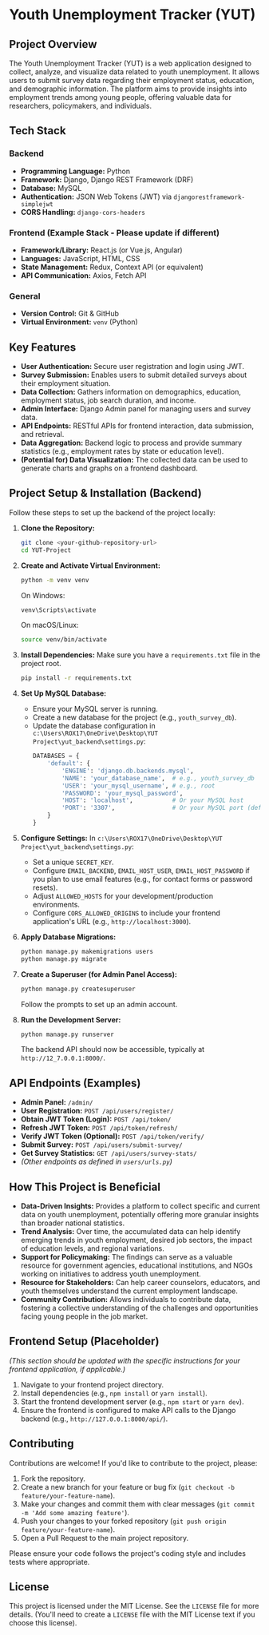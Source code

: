 # Youth Unemployment Tracker (YUT)

## Project Overview

The Youth Unemployment Tracker (YUT) is a web application designed to collect, analyze, and visualize data related to youth unemployment. It allows users to submit survey data regarding their employment status, education, and demographic information. The platform aims to provide insights into employment trends among young people, offering valuable data for researchers, policymakers, and individuals.

## Tech Stack

### Backend
*   **Programming Language:** Python
*   **Framework:** Django, Django REST Framework (DRF)
*   **Database:** MySQL
*   **Authentication:** JSON Web Tokens (JWT) via `djangorestframework-simplejwt`
*   **CORS Handling:** `django-cors-headers`

### Frontend (Example Stack - Please update if different)
*   **Framework/Library:** React.js (or Vue.js, Angular)
*   **Languages:** JavaScript, HTML, CSS
*   **State Management:** Redux, Context API (or equivalent)
*   **API Communication:** Axios, Fetch API

### General
*   **Version Control:** Git & GitHub
*   **Virtual Environment:** `venv` (Python)

## Key Features

*   **User Authentication:** Secure user registration and login using JWT.
*   **Survey Submission:** Enables users to submit detailed surveys about their employment situation.
*   **Data Collection:** Gathers information on demographics, education, employment status, job search duration, and income.
*   **Admin Interface:** Django Admin panel for managing users and survey data.
*   **API Endpoints:** RESTful APIs for frontend interaction, data submission, and retrieval.
*   **Data Aggregation:** Backend logic to process and provide summary statistics (e.g., employment rates by state or education level).
*   **(Potential for) Data Visualization:** The collected data can be used to generate charts and graphs on a frontend dashboard.

## Project Setup & Installation (Backend)

Follow these steps to set up the backend of the project locally:

1.  **Clone the Repository:**
    ```bash
    git clone <your-github-repository-url>
    cd YUT-Project
    ```

2.  **Create and Activate Virtual Environment:**
    ```bash
    python -m venv venv
    ```
    On Windows:
    ```bash
    venv\Scripts\activate
    ```
    On macOS/Linux:
    ```bash
    source venv/bin/activate
    ```

3.  **Install Dependencies:**
    Make sure you have a `requirements.txt` file in the project root.
    ```bash
    pip install -r requirements.txt
    ```

4.  **Set Up MySQL Database:**
    *   Ensure your MySQL server is running.
    *   Create a new database for the project (e.g., `youth_survey_db`).
    *   Update the database configuration in `c:\Users\ROX17\OneDrive\Desktop\YUT Project\yut_backend\settings.py`:
        ```python
        DATABASES = {
            'default': {
                'ENGINE': 'django.db.backends.mysql',
                'NAME': 'your_database_name',  # e.g., youth_survey_db
                'USER': 'your_mysql_username', # e.g., root
                'PASSWORD': 'your_mysql_password',
                'HOST': 'localhost',           # Or your MySQL host
                'PORT': '3307',                # Or your MySQL port (default is 3306)
            }
        }
        ```

5.  **Configure Settings:**
    In `c:\Users\ROX17\OneDrive\Desktop\YUT Project\yut_backend\settings.py`:
    *   Set a unique `SECRET_KEY`.
    *   Configure `EMAIL_BACKEND`, `EMAIL_HOST_USER`, `EMAIL_HOST_PASSWORD` if you plan to use email features (e.g., for contact forms or password resets).
    *   Adjust `ALLOWED_HOSTS` for your development/production environments.
    *   Configure `CORS_ALLOWED_ORIGINS` to include your frontend application's URL (e.g., `http://localhost:3000`).

6.  **Apply Database Migrations:**
    ```bash
    python manage.py makemigrations users
    python manage.py migrate
    ```

7.  **Create a Superuser (for Admin Panel Access):**
    ```bash
    python manage.py createsuperuser
    ```
    Follow the prompts to set up an admin account.

8.  **Run the Development Server:**
    ```bash
    python manage.py runserver
    ```
    The backend API should now be accessible, typically at `http://12_7.0.0.1:8000/`.

## API Endpoints (Examples)

*   **Admin Panel:** `/admin/`
*   **User Registration:** `POST /api/users/register/`
*   **Obtain JWT Token (Login):** `POST /api/token/`
*   **Refresh JWT Token:** `POST /api/token/refresh/`
*   **Verify JWT Token (Optional):** `POST /api/token/verify/`
*   **Submit Survey:** `POST /api/users/submit-survey/`
*   **Get Survey Statistics:** `GET /api/users/survey-stats/`
*   *(Other endpoints as defined in `users/urls.py`)*

## How This Project is Beneficial

*   **Data-Driven Insights:** Provides a platform to collect specific and current data on youth unemployment, potentially offering more granular insights than broader national statistics.
*   **Trend Analysis:** Over time, the accumulated data can help identify emerging trends in youth employment, desired job sectors, the impact of education levels, and regional variations.
*   **Support for Policymaking:** The findings can serve as a valuable resource for government agencies, educational institutions, and NGOs working on initiatives to address youth unemployment.
*   **Resource for Stakeholders:** Can help career counselors, educators, and youth themselves understand the current employment landscape.
*   **Community Contribution:** Allows individuals to contribute data, fostering a collective understanding of the challenges and opportunities facing young people in the job market.

## Frontend Setup (Placeholder)

*(This section should be updated with the specific instructions for your frontend application, if applicable.)*

1.  Navigate to your frontend project directory.
2.  Install dependencies (e.g., `npm install` or `yarn install`).
3.  Start the frontend development server (e.g., `npm start` or `yarn dev`).
4.  Ensure the frontend is configured to make API calls to the Django backend (e.g., `http://127.0.0.1:8000/api/`).

## Contributing

Contributions are welcome! If you'd like to contribute to the project, please:

1.  Fork the repository.
2.  Create a new branch for your feature or bug fix (`git checkout -b feature/your-feature-name`).
3.  Make your changes and commit them with clear messages (`git commit -m 'Add some amazing feature'`).
4.  Push your changes to your forked repository (`git push origin feature/your-feature-name`).
5.  Open a Pull Request to the main project repository.

Please ensure your code follows the project's coding style and includes tests where appropriate.

## License

This project is licensed under the MIT License. See the `LICENSE` file for more details. (You'll need to create a `LICENSE` file with the MIT License text if you choose this license).